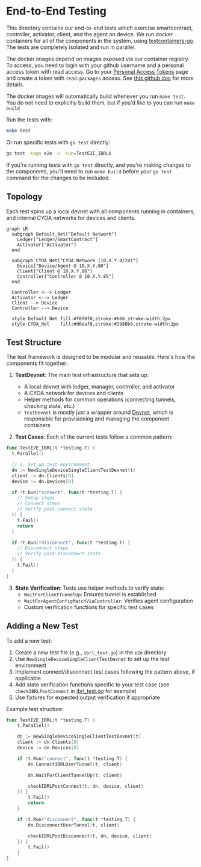 # End-to-End Testing

This directory contains our end-to-end tests which exercise smartcontract, controller, activator, client, and the agent on device. We run docker containers for all of the components in the system, using [testcontainers-go](https://github.com/testcontainers/testcontainers-go). The tests are completely isolated and run in parallel.

The docker images depend on images exposed via our container registry. To access, you need to login with your github username and a personal access token with read access. Go to your [Personal Access Tokens](https://github.com/settings/tokens) page and create a token with `read:packages` access. See [this github doc](https://docs.github.com/en/packages/working-with-a-github-packages-registry/working-with-the-container-registry#authenticating-with-a-personal-access-token-classic) for more details.

The docker images will automatically build whenever you run `make test`. You do not need to explicitly build them, but if you'd like to you can run `make build`

Run the tests with:

```sh
make test
```

Or run specific tests with `go test` directly:
```sh
go test -tags e2e -v -run=TestE2E_IBRL$
```

If you're running tests with `go test` directly, and you're making changes to the components, you'll need to run `make build` before your `go test` command for the changes to be included.

## Topology

Each test spins up a local devnet with all components running in containers, and internal CYOA networks for devices and clients.

```mermaid
graph LR
  subgraph Default_Net["Default Network"]
    Ledger["Ledger/SmartContract"]
    Activator["Activator"]
  end

  subgraph CYOA_Net["CYOA Network (10.X.Y.0/24)"]
    Device["Device/Agent @ 10.X.Y.80"]
    Client["Client @ 10.X.Y.86"]
    Controller["Controller @ 10.X.Y.85"]
  end

  Controller <--> Ledger
  Activator <--> Ledger
  Client --> Device
  Controller --> Device

  style Default_Net fill:#f0f0f0,stroke:#666,stroke-width:2px
  style CYOA_Net    fill:#d6eaf8,stroke:#2980b9,stroke-width:2px
```

## Test Structure

The test framework is designed to be modular and reusable. Here's how the components fit together:

1. **TestDevnet**: The main test infrastructure that sets up:
   - A local devnet with ledger, manager, controller, and activator
   - A CYOA network for devices and clients
   - Helper methods for common operations (connecting tunnels, checking state, etc.)
   - `TestDevnet` is mostly just a wrapper around [Devnet](./internal/devnet/devnet.go), which is responsible for provisioning and managing the component containers

2. **Test Cases**: Each of the current tests follow a common pattern:
  ```go
  func TestE2E_IBRL(t *testing.T) {
    t.Parallel()

    // 1. Set up test environment
    dn := NewSingleDeviceSingleClientTestDevnet(t)
    client := dn.Clients[0]
    device := dn.Devices[0]

    if !t.Run("connect", func(t *testing.T) {
      // Setup steps
      // Connect steps
      // Verify post-connect state
    }) {
      t.Fail()
      return
    }

    if !t.Run("disconnect", func(t *testing.T) {
      // Disconnect steps
      // Verify post-disconnect state
    }) {
      t.Fail()
    }
  }
  ```

3. **State Verification**: Tests use helper methods to verify state:
   - `WaitForClientTunnelUp`: Ensures tunnel is established
   - `WaitForAgentConfigMatchViaController`: Verifies agent configuration
   - Custom verification functions for specific test cases

## Adding a New Test

To add a new test:

1. Create a new test file (e.g., `ibrl_test.go`) in the `e2e` directory
2. Use `NewSingleDeviceSingleClientTestDevnet` to set up the test environment
3. Implement connect/disconnect test cases following the pattern above, if applicable
4. Add state verification functions specific to your test case (see `checkIBRLPostConnect` in [ibrl_test.go](ibrl_test.go) for example)
5. Use fixtures for expected output verification if appropriate

Example test structure:
```go
func TestE2E_IBRL(t *testing.T) {
	t.Parallel()

	dn := NewSingleDeviceSingleClientTestDevnet(t)
	client := dn.Clients[0]
	device := dn.Devices[0]

	if !t.Run("connect", func(t *testing.T) {
		dn.ConnectIBRLUserTunnel(t, client)

		dn.WaitForClientTunnelUp(t, client)

		checkIBRLPostConnect(t, dn, device, client)
	}) {
		t.Fail()
		return
	}

	if !t.Run("disconnect", func(t *testing.T) {
		dn.DisconnectUserTunnel(t, client)

		checkIBRLPostDisconnect(t, dn, device, client)
	}) {
		t.Fail()
	}
}
```
